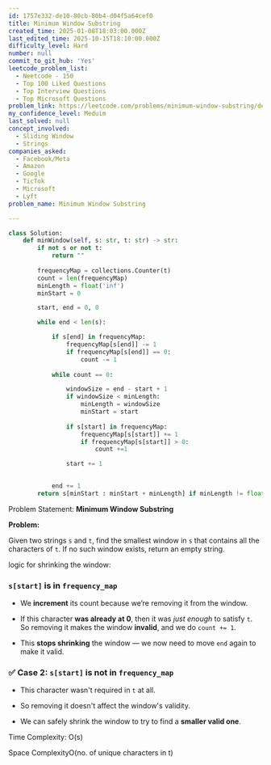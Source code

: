 ```yaml
---
id: 1757e332-de10-80cb-80b4-d04f5a64cef0
title: Minimum Window Substring
created_time: 2025-01-08T18:03:00.000Z
last_edited_time: 2025-10-15T18:10:00.000Z
difficulty_level: Hard
number: null
commit_to_git_hub: 'Yes'
leetcode_problem_list:
  - Neetcode - 150
  - Top 100 Liked Questions
  - Top Interview Questions
  - Top Microsoft Questions
problem_link: https://leetcode.com/problems/minimum-window-substring/description/
my_confidence_level: Meduim
last_solved: null
concept_involved:
  - Sliding Window
  - Strings
companies_asked:
  - Facebook/Meta
  - Amazon
  - Google
  - TicTok
  - Microsoft
  - Lyft
problem_name: Minimum Window Substring

---
```


```python
class Solution:
    def minWindow(self, s: str, t: str) -> str:
        if not s or not t: 
            return "" 
        
        frequencyMap = collections.Counter(t)
        count = len(frequencyMap)
        minLength = float('inf')
        minStart = 0

        start, end = 0, 0 

        while end < len(s): 

            if s[end] in frequencyMap: 
                frequencyMap[s[end]] -= 1
                if frequencyMap[s[end]] == 0: 
                    count -= 1
            
            while count == 0: 

                windowSize = end - start + 1
                if windowSize < minLength: 
                    minLength = windowSize
                    minStart = start
                
                if s[start] in frequencyMap: 
                    frequencyMap[s[start]] += 1
                    if frequencyMap[s[start]] > 0: 
                        count +=1 

                start += 1
            

            end += 1
        return s[minStart : minStart + minLength] if minLength != float('inf') else ""


```

Problem Statement: **Minimum Window Substring**

**Problem:**

Given two strings `s` and `t`, find the smallest window in `s` that contains all the characters of `t`. If no such window exists, return an empty string.

logic for shrinking the window:

### `s[start]` **is in** `frequency_map`

*   We **increment** its count because we’re removing it from the window.

*   If this character **was already at 0**, then it was *just enough* to satisfy `t`. So removing it makes the window **invalid**, and we do `count += 1`.

*   This **stops shrinking** the window — we now need to move `end` again to make it valid.

### ✅ Case 2: `s[start]` **is not in** `frequency_map`

*   This character wasn't required in `t` at all.

*   So removing it doesn't affect the window's validity.

*   We can safely shrink the window to try to find a **smaller valid one**.

Time Complexity: O(s)

Space ComplexityO(no. of unique characters in t)
